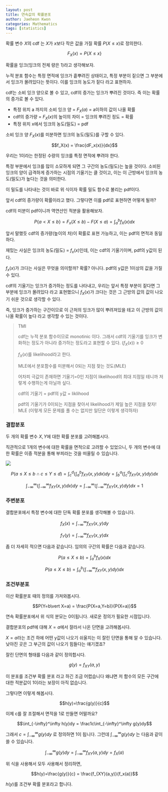 ```yaml
---
layout: post
title: 연속값의 확률분포
author: Jaeheon Kwon
categories: Mathematics
tags: [statistics]
---
```




확률 변수 $X$의 cdf 는 $X$가 $x$보다 작은 값을 가질 확률 $P ( X\leq x )$로 정의한다.

$$F_X(x)=P\{X\leq x\}$$

확률을 잉크(잉크의 전체 량은 1)라고 생각해보자.

누적 분포 함수는 특정 면적에 잉크가 흩뿌려진 상태이고, 특정 부분이 짙으면 그 부분에서 잉크가 몰려있다는 뜻이다. 이를 잉크의 농도가 짙다 라고 표현하자.

cdf는 소비 잉크 양으로 볼 수 있고, cdf의 증가는 잉크가 뿌려진 것이다. 즉 이는 확률의 증가로 볼 수 있다.

- 특정 위치 a 까지의 소비 잉크 양 = $F_X(a)$ = a이하의 값이 나올 확률
- cdf의 증가량 = $F_X(x)$의 높이의 차이 = 잉크의 뿌려진 정도 = 확률
- 특정 위치 x에서 잉크의 농도(밀도) = pdf 

소비 잉크 양 $F_X(x)$를 미분하면 잉크의 농도(밀도)를 구할 수 있다.

$$f_X(x) = \frac{dF_x(x)}{dx}$$

우리는 1이라는 한정된 수량의 잉크를 특정 면적에 뿌려야 한다.

특정 부분에서 잉크를 많이 소모하게 되면 그 구간의 농도(밀도)는 높을 것이다. 소비된 잉크의 양이 급격하게 증가하는 시점의 기울기는 클 것이고, 이는 이 근방에서 잉크의 농도(밀도)가 높다는 것을 의미한다.

이 밀도를 나타내는 것이 바로 위 식이자 확률 밀도 함수로 불리는 pdf이다.

앞서 cdf의 증가량이 확률이라고 했다. 그렇다면 이를 pdf로 표현하면 어떻게 될까?

cdf의 미분이 pdf이니까 역연산인 적분을 활용해보자.

$$P\{a<X\leq b\} = F_x(X\leq b) - F(X\leq a)= \int_a^bf_X(x)dx$$

앞서 말했듯 cdf의 증가량(높이의 차)이 확률로 표현 가능하고, 이는 pdf의 면적과 동일하다.

재밌는 사실은 잉크의 농도(밀도) = $f_x(x)$인데, 이는 cdf의 기울기이며, pdf의 y값이 된다.

$f_x(x)$가 크다는 사실은 무엇을 의미할까? 확률? 아니다. pdf의 y값은 1이상의 값을 가질 수 있다. 

cdf의 기울기는 잉크가 증가하는 정도를 나타내고, 우리는 앞서 특정 부분이 짙다면 그 부분에 잉크가 몰려있다 라고 표현했으니 $f_X(x)$가 크다는 것은 그 근방의 값의 값이 나오기 쉬운 것으로 생각할 수 있다.

즉, 잉크가 증가하는 구간이므로 이 근처의 잉크가 많이 뿌려져있을 테고 이 근방의 값이 나올 확률이 높다 라고 생각할 수 있는 것이다.

> TMI
>
> cdf는 누적 분포 함수이므로 monotinic 이다. 그래서 cdf의 기울기를 잉크가 변화하는 정도가 아니라 증가하는 정도라고 표현할 수 있다. $(f_X(x))\geq0$
>
> $f_X(x)$를 likelihood라고 한다.
>
> MLE에서 분포함수를 미분해서 0되는 지점 찾는 것도(MLE)
>
> 어차피 극값이 존재하면 기울기=0인 지점이 likelihood의 최대 지점일 테니까 저렇게 수행하는게 아닐까 싶다.
>
> cdf의 기울기 = pdf의 y값 = liklihood
>
> pdf의 기울기가 0이되는 지점을 찾아서 likelihood가 제일 높은 지점을 찾자! MLE (이렇게 모든 문제를 풀 수는 없지만 일단은 이렇게 생각하자)



### 결합분포

두 개의 확률 변수 $X,Y$에 대한 확률 분포를 고려해봅시다.

직관적으로 1개의 변수에 대한 확률을 면적으로 고려할 수 있었으니, 두 개의 변수에 대한 확률은 이중 적분을 통해 부피라는 것을 떠올릴 수 있습니다.



<img src = "https://py-tonic.github.io/images/cdfpdf/1.png">



$$P(a\leq X\leq b \cap c\leq Y \leq d) = \int_c^d(\int_a^bf_{XY}(x,y)dx)dy = \int_b^a(\int_c^df_{XY}(x,y)dy)dx$$

$$\int_{-\infty}^\infty(\int_{-\infty}^\infty f_{XY}(x,y)dx)dy = \int_{-\infty}^\infty(\int_{-\infty}^\infty f_{XY}(x,y)dy)dx = 1$$



### 주변분포

결합분포에서 특정 변수에 대한 단독 확률 분포를 생각해볼 수 있습니다.

$$f_X(x) = \int_{-\infty}^\infty f_{XY}(x,y)dy$$

$$f_Y(y) = \int_{-\infty}^\infty f_{XY}(x,y)dx$$



좀 더 자세히 적으면 다음과 같습니다. 임의의 구간의 확률은 다음과 같습니다.

$$P(a\leq X\leq b)=\int_{a}^b f_{X}(x)dx$$

$$P(a\leq X\leq b) = \int_a^b(\int_{-\infty}^\infty f_{XY}(x,y)dy)dx$$



### 조건부분포

 이산 확률분포 때의 정의를 가져와봅시다.

$$P(Y=b\vert X=a) = \frac{P(X=a,Y=b)}{P(X=a)}$$

연속 확률분포에서 위 식의 분모는 0이됩니다. 새로운 정의가 필요한 시점입니다.

결합분포의 pdf에 대해 $X=a$에서 잘라서 나온 단면을 고려해봅시다.

$X=a$라는 조건 하에 어떤 y값이 나오기 쉬울지는 이 잘린 단면을 통해 알 수 있습니다. 낮아진 곳은 그 부근의 값이 나오기 힘들다는 얘기겠죠?

잘린 단면의 형태를 다음과 같이 정의합시다.

$$g(y)=f_{XY}(a,y)$$

이 분포를 조건부 확률 분포 라고 하긴 조금 어렵습니다 왜냐면 저 함수의 모든 구간에 대한 적분값이 1이라는 보장이 아직 없습니다.

그렇다면 이렇게 해봅시다.

$$h(y)=\frac{g(y)}{c}$$

이제 c를 잘 조절해서 면적을 1로 만들면 어떨까요?

$$\int_{-\infty}^\infty h(y)dy = \frac1c\int_{-\infty}^\infty g(y)dy$$

그래서 $c=\int_{-\infty}^\infty g(y)dy$ 로 정의하면 1이 됩니다. 그런데 $\int_{-\infty}^\infty g(y)dy$ 는 다음과 같이 쓸 수 있습니다.

$$\int_{-\infty}^\infty g(y)dy = \int_{-\infty}^\infty f_{XY}(a,y)dy = f_X(a)$$



위 식을 사용해서 모두 사용해서 정리하면,

$$h(y)=\frac{g(y)}{c} = \frac{f_{XY}(a,y)}{f_x(a)}$$

$h(y)$를 조건부 확률 분포라고 합니다.

